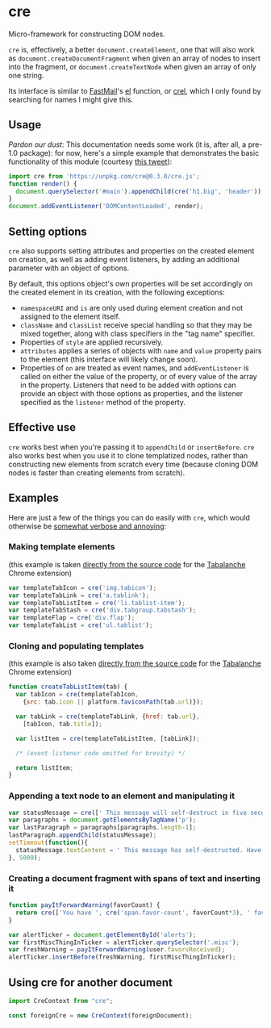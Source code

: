 # cre

Micro-framework for constructing DOM nodes.

`cre` is, effectively, a better `document.createElement`, one that will also work as `document.createDocumentFragment` when given an array of nodes to insert into the fragment, or `document.createTextNode` when given an array of only one string.

Its interface is similar to [FastMail][]'s [el][] function, or [crel][], which I only found by searching for names I might give this.

[FastMail]: https://blog.fastmail.com/2012/02/20/building-the-new-ajax-mail-ui-part-2-better-than-templates-building-highly-dynamic-web-pages/
[el]: https://gist.github.com/neilj/1532562
[crel]: https://github.com/KoryNunn/crel

## Usage

*Pardon our dust:* This documentation needs some work (it is, after all, a pre-1.0 package): for now, here's a simple example that demonstrates the basic functionality of this module (courtesy [this tweet](https://twitter.com/salsadrunkard/status/1641247612580896769)):

```js
import cre from 'https://unpkg.com/cre@0.3.0/cre.js';
function render() {
  document.querySelector('#main').appendChild(cre('h1.big', 'header'));
}
document.addEventListener('DOMContentLoaded', render);
```

## Setting options

`cre` also supports setting attributes and properties on the created element on creation, as well as adding event listeners, by adding an additional parameter with an object of options.

By default, this options object's own properties will be set accordingly on the created element in its creation, with the following exceptions:

- `namespaceURI` and `is` are only used during element creation and not assigned to the element itself.
- `className` and `classList` receive special handling so that they may be mixed together, along with class specifiers in the "tag name" specifier.
- Properties of `style` are applied recursively.
- `attributes` applies a series of objects with `name` and `value` property pairs to the element (this interface will likely change soon).
- Properties of `on` are treated as event names, and `addEventListener` is called on either the value of the property, or of every value of the array in the property. Listeners that need to be added with options can provide an object with those options as properties, and the listener specified as the `listener` method of the property.

## Effective use

`cre` works best when you're passing it to `appendChild` or `insertBefore`. `cre` also works best when you use it to clone templatized nodes, rather than constructing new elements from scratch every time (because cloning DOM nodes is faster than creating elements from scratch).

## Examples

Here are just a few of the things you can do easily with `cre`, which would otherwise be [somewhat verbose and annoying](docs/counter-examples.md):

### Making template elements

(this example is taken [directly from the source code][dash7-12] for the [Tabalanche][] Chrome extension)

[dash7-12]: https://github.com/tabalanche/tabalanche-extension/blob/master/scripts/dashboard.js#L7-L12
[Tabalanche]: https://www.tabalanche.com/

```js
var templateTabIcon = cre('img.tabicon');
var templateTabLink = cre('a.tablink');
var templateTabListItem = cre('li.tablist-item');
var templateTabStash = cre('div.tabgroup.tabstash');
var templateFlap = cre('div.flap');
var templateTabList = cre('ul.tablist');
```

### Cloning and populating templates

(this example is also taken [directly from the source code][dash80] for the [Tabalanche][] Chrome extension)

[dash80]: https://github.com/tabalanche/tabalanche-extension/blob/master/scripts/dashboard.js#L80

```js
function createTabListItem(tab) {
  var tabIcon = cre(templateTabIcon,
    {src: tab.icon || platform.faviconPath(tab.url)});

  var tabLink = cre(templateTabLink, {href: tab.url},
    [tabIcon, tab.title]);

  var listItem = cre(templateTabListItem, [tabLink]);

  /* (event listener code omitted for brevity) */

  return listItem;
}
```

### Appending a text node to an element and manipulating it

```js
var statusMessage = cre([' This message will self-destruct in five seconds.'])
var paragraphs = document.getElementsByTagName('p');
var lastParagraph = paragraphs[paragraphs.length-1];
lastParagraph.appendChild(statusMessage);
setTimeout(function(){
  statusMessage.textContent = ' This message has self-destructed. Have a nice day.'
}, 5000);
```

### Creating a document fragment with spans of text and inserting it

```js
function payItForwardWarning(favorCount) {
  return cre(['You have ', cre('span.favor-count', favorCount*3), ' favors to pay forward'])
}

var alertTicker = document.getElementById('alerts');
var firstMiscThingInTicker = alertTicker.querySelector('.misc');
var freshWarning = payItForwardWarning(user.favorsReceived);
alertTicker.insertBefore(freshWarning, firstMiscThingInTicker);
```

## Using cre for another document

```js
import CreContext from "cre";

const foreignCre = new CreContext(foreignDocument);
```
